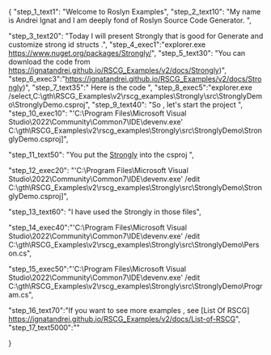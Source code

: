 {
    "step_1_text1": "Welcome to Roslyn Examples",
    "step_2_text10": "My name is Andrei Ignat and I am deeply fond of Roslyn Source Code Generator. ",

"step_3_text20": "Today I will present Strongly  that is good for Generate and customize strong id structs .",
"step_4_exec1":"explorer.exe https://www.nuget.org/packages/Strongly/",
"step_5_text30": "You can download the code from https://ignatandrei.github.io/RSCG_Examples/v2/docs/Strongly)",
"step_6_exec3":"https://ignatandrei.github.io/RSCG_Examples/v2/docs/Strongly)",
"step_7_text35":" Here is the code ",
"step_8_exec5":"explorer.exe /select,C:\\gth\\RSCG_Examples\\v2\\rscg_examples\\Strongly\\src\\StronglyDemo\\StronglyDemo.csproj",
"step_9_text40": "So , let's start the project ",
"step_10_exec10": "'C:\\Program Files\\Microsoft Visual Studio\\2022\\Community\\Common7\\IDE\\devenv.exe' C:\\gth\\RSCG_Examples\\v2\\rscg_examples\\Strongly\\src\\StronglyDemo\\StronglyDemo.csproj]",

"step_11_text50": "You put the  [Strongly](https://www.nuget.org/packages/Strongly/) into the csproj ",

"step_12_exec20": "'C:\\Program Files\\Microsoft Visual Studio\\2022\\Community\\Common7\\IDE\\devenv.exe' /edit C:\\gth\\RSCG_Examples\\v2\\rscg_examples\\Strongly\\src\\StronglyDemo\\StronglyDemo.csproj]",

"step_13_text60": "I have used the Strongly in those files",


"step_14_exec40":"'C:\\Program Files\\Microsoft Visual Studio\\2022\\Community\\Common7\\IDE\\devenv.exe' /edit C:\\gth\\RSCG_Examples\\v2\\rscg_examples\\Strongly\\src\\StronglyDemo\\Person.cs",

"step_15_exec50":"'C:\\Program Files\\Microsoft Visual Studio\\2022\\Community\\Common7\\IDE\\devenv.exe' /edit C:\\gth\\RSCG_Examples\\v2\\rscg_examples\\Strongly\\src\\StronglyDemo\\Program.cs",

"step_16_text70":"If you want to see more examples , see  [List Of RSCG] https://ignatandrei.github.io/RSCG_Examples/v2/docs/List-of-RSCG",
"step_17_text5000":""

}